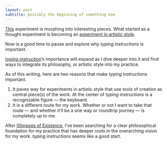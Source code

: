 ```yaml
---
layout: post
subtitle: possibly the beginning of something new
---
```

[This](https://x.com/mrbrookg/status/1774293119246221422?s=46) experiment is morphing into interesting pieces. What started as a thought experiment is becoming an [experiment in artistic style](https://x.com/mrbrookg/status/1788129143944573342?s=46). 

Now is a good time to pause and explore why *typing instructions* is important.

[*typing instruction*](https://x.com/mrbrookg/status/1789167932007735395?s=46)’s importance will expand as I dive deeper into it and find ways to integrate its philosophy, or artistic style into my practice. 

As of this writing, here are two reasons that make *typing instructions* important.

1. It paves way for experiments in artistic style that use tools of creation as central piece(s) of the work. At the center of *typing instructions* is a recognizable figure — the keyboard.
2. It is a different route for my work. Whether or not I want to take that route — and whether it’ll be a one way or roundtrip journey — is completely up to me. 

After [Glimpses of Existence](https://opensea.io/collection/glimpses-of-existence), I’ve been searching for a clear philosophical foundation for my practice that has deeper roots in the overarching vision for my work. *typing instructions* seems like a good start.
